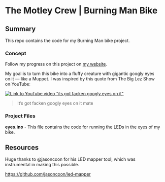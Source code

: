 # The Motley Crew | Burning Man Bike

## Summary
This repo contains the code for my Burning Man bike project.

### Concept
Follow my progress on this project on [my website](https://austenclement.com/building-my-playa-bike-part-1/).

My goal is to turn this bike into a fluffy creature with gigantic googly eyes on it — like a Muppet. I was inspired by this quote from The Big Lez Show on YouTube:

[![Link to YouTube video "its got facken googly eyes on it"](https://img.youtube.com/vi/zrVhUX2bSWI/0.jpg)](https://www.youtube.com/watch?v=zrVhUX2bSWI&t=17s)

> It’s got facken googly eyes on it mate

### Project Files
**eyes.ino** - This file contains the code for running the LEDs in the eyes of my bike.

## Resources
Huge thanks to @jasoncoon for his LED mapper tool, which was instrumental in making this possible.

https://github.com/jasoncoon/led-mapper
